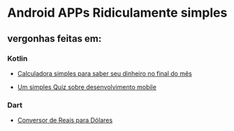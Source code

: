 # Android APPs Ridiculamente simples

## vergonhas feitas em:

### Kotlin

- [Calculadora simples para saber seu dinheiro no final do mês](kotlin/CLTCalculator)  

- [Um simples Quiz sobre desenvolvimento mobile](kotlin/IGTIQuiz)


### Dart

- [Conversor de Reais para Dólares](dart/dollarExchange)